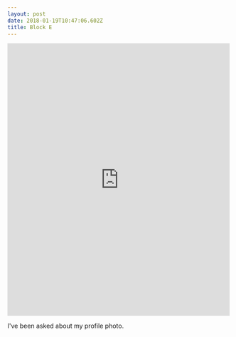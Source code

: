 ```yaml
---
layout: post
date: 2018-01-19T10:47:06.602Z
title: Block E
---
```

<iframe src="https://www.facebook.com/plugins/post.php?href=https%3A%2F%2Fwww.facebook.com%2Foldmpls%2Fphotos%2Fa.119636488056535.13615.119633278056856%2F1658991434121025%2F%3Ftype%3D3&width=500" width="500" height="613" style="border:none;overflow:hidden" scrolling="no" frameborder="0" allowTransparency="true"></iframe>

I've been asked about my profile photo. 
